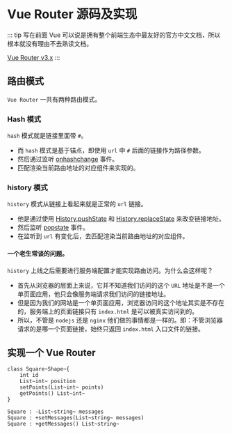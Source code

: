 # Vue Router 源码及实现
::: tip 写在前面
Vue 可以说是拥有整个前端生态中最友好的官方中文文档，所以根本就没有理由不去熟读文档。

[Vue Router v3.x](https://router.vuejs.org/zh/)
:::

## 路由模式
`Vue Router` 一共有两种路由模式。

### Hash 模式
`hash` 模式就是链接里面带 `#`。
- 而 `hash` 模式是基于锚点，即使用 `url` 中 `#` 后面的链接作为路径参数。
- 然后通过监听 [onhashchange](https://developer.mozilla.org/zh-CN/docs/Web/API/WindowEventHandlers/onhashchange) 事件。
- 匹配渲染当前路由地址的对应组件来实现的。

### history 模式
`history` 模式从链接上看起来就是正常的 `url` 链接。
- 他是通过使用 [History.pushState](https://developer.mozilla.org/zh-CN/docs/Web/API/History/pushState) 和 [History.replaceState](https://developer.mozilla.org/zh-CN/docs/Web/API/History/replaceState) 来改变链接地址。
- 然后监听 [popstate](https://developer.mozilla.org/zh-CN/docs/Web/API/Window/popstate_event) 事件。
- 在监听到 `url` 有变化后，去匹配渲染当前路由地址的对应组件。

#### 一个老生常谈的问题。
`history` 上线之后需要进行服务端配置才能实现路由访问。为什么会这样呢？
- 首先从浏览器的层面上来说，它并不知道我们访问的这个 `URL` 地址是不是一个单页面应用，他只会像服务端请求我们访问的链接地址。
- 但是因为我们的网站是一个单页面应用，浏览器访问的这个地址其实是不存在的，服务端上的页面链接只有 `index.html` 是可以被真实访问到的。
- 所以，不管是 `nodejs` 还是 `nginx` 他们做的事情都是一样的。即：不管浏览器请求的是哪一个页面链接，始终只返回 `index.html` 入口文件的链接。

## 实现一个 Vue Router
```class
class Square~Shape~{
    int id
    List~int~ position
    setPoints(List~int~ points)
    getPoints() List~int~
}

Square : -List~string~ messages
Square : +setMessages(List~string~ messages)
Square : +getMessages() List~string~
```